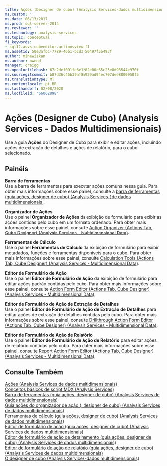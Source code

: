 ```yaml
---
title: Ações (Designer de cubo) (Analysis Services-dados multidimensionais) | Microsoft Docs
ms.custom: ''
ms.date: 06/13/2017
ms.prod: sql-server-2014
ms.reviewer: ''
ms.technology: analysis-services
ms.topic: conceptual
f1_keywords:
- sql12.asvs.cubeeditor.actionsview.f1
ms.assetid: 50e3afbc-7789-46b1-bcd3-50497f5b493f
author: minewiskan
ms.author: owend
manager: craigg
ms.openlocfilehash: 67c2def091fe6e1282e00c65c23e8d98544e970f
ms.sourcegitcommit: b87d36c46b39af8b929ad94ec707dee8800950f5
ms.translationtype: MT
ms.contentlocale: pt-BR
ms.lasthandoff: 02/08/2020
ms.locfileid: "66062898"
---
```

# <a name="actions-cube-designer-analysis-services---multidimensional-data"></a>Ações (Designer de Cubo) (Analysis Services - Dados Multidimensionais)
  Use a guia **Ações** do Designer de Cubo para exibir e editar ações, incluindo ações de extração de detalhes e ações de relatório, para o cubo selecionado.  
  
## <a name="panes"></a>Painéis  
 **Barra de ferramentas**  
 Use a barra de ferramentas para executar ações comuns nessa guia. Para obter mais informações sobre esse painel, consulte a [barra de ferramentas &#40;guia ações, designer de cubo&#41; &#40;Analysis Services-&#41;de dados multidimensionais ](toolbar-actions-tab-cube-designer-analysis-services-multidimensional-data.md).  
  
 **Organizador de Ações**  
 Use o painel **Organizador de Ações** da exibição de formulário para exibir as ações contidas pelo cubo em um formato ordenado. Para obter mais informações sobre esse painel, consulte [Action Organizer &#40;Actions Tab, Cube Designer&#41; &#40;Analysis Services - Multidimensional Data&#41;](action-organizer-cube-designer-analysis-services-multidimensional-data.md).  
  
 **Ferramentas de Cálculo**  
 Use o painel **Ferramentas de Cálculo** da exibição de formulário para exibir metadados, funções e ferramentas disponíveis para o cubo. Para obter mais informações sobre esse painel, consulte [Calculation Tools &#40;Actions Tab, Cube Designer&#41; &#40;Analysis Services - Multidimensional Data&#41;](calculation-tools-actions-cube-designer-analysis-services-multidimensional-data.md).  
  
 **Editor de Formulário de Ação**  
 Use o painel **Editor de Formulário de Ação** da exibição de formulário para editar ações padrão contidas pelo cubo. Para obter mais informações sobre esse painel, consulte [Action Form Editor &#40;Actions Tab, Cube Designer&#41; &#40;Analysis Services - Multidimensional Data&#41;](action-form-editor-cube-designer-analysis-services-multidimensional-data.md).  
  
 **Editor de Formulário de Ação de Extração de Detalhes**  
 Use o painel **Editor de Formulário de Ação de Extração de Detalhes** para editar ações de extração de detalhes contidas pelo cubo. Para obter mais informações sobre esse painel, consulte [Drillthrough Action Form Editor &#40;Actions Tab, Cube Designer&#41; &#40;Analysis Services - Multidimensional Data&#41;](drillthrough-action-form-editor-cube-designer-analysis-services-multidimensional-data.md).  
  
 **Editor de Formulário de Ação de Relatório**  
 Use o painel **Editor de Formulário de Ação de Relatório** para editar ações de relatório contidas pelo cubo. Para obter mais informações sobre esse painel, consulte [Report Action Form Editor &#40;Actions Tab, Cube Designer&#41; &#40;Analysis Services - Multidimensional Data&#41;](report-action-form-editor-cube-designer-analysis-services-multidimensional-data.md).  
  
## <a name="see-also"></a>Consulte Também  
 [Ações &#40;Analysis Services de dados multidimensionais&#41;](multidimensional-models/actions-analysis-services-multidimensional-data.md)   
 [Conceitos básicos de script MDX &#40;Analysis Services&#41;](multidimensional-models/mdx/mdx-scripting-fundamentals-analysis-services.md)   
 [Barra de ferramentas &#40;guia ações, designer de cubo&#41; &#40;Analysis Services de dados multidimensionais&#41;](toolbar-actions-tab-cube-designer-analysis-services-multidimensional-data.md)   
 [Guia ações do organizador de ação &#40;, designer de cubo&#41; &#40;Analysis Services de dados multidimensionais&#41;](action-organizer-cube-designer-analysis-services-multidimensional-data.md)   
 [Ferramentas de cálculo &#40;guia ações, designer de cubo&#41; &#40;Analysis Services de dados multidimensionais&#41;](calculation-tools-actions-cube-designer-analysis-services-multidimensional-data.md)   
 [Editor de formulário de ação &#40;guia ações, designer de cubo&#41; &#40;Analysis Services de dados multidimensionais&#41;](action-form-editor-cube-designer-analysis-services-multidimensional-data.md)   
 [Editor de formulário de ação de detalhamento &#40;guia ações, designer de cubo&#41; &#40;Analysis Services de dados multidimensionais&#41;](drillthrough-action-form-editor-cube-designer-analysis-services-multidimensional-data.md)   
 [Editor de formulário de ação de relatório &#40;guia ações, designer de cubo&#41; &#40;Analysis Services de dados multidimensionais&#41;](report-action-form-editor-cube-designer-analysis-services-multidimensional-data.md)   
 [O designer de cubo &#40;Analysis Services-dados multidimensionais&#41;](cube-designer-analysis-services-multidimensional-data.md)  
  
  
